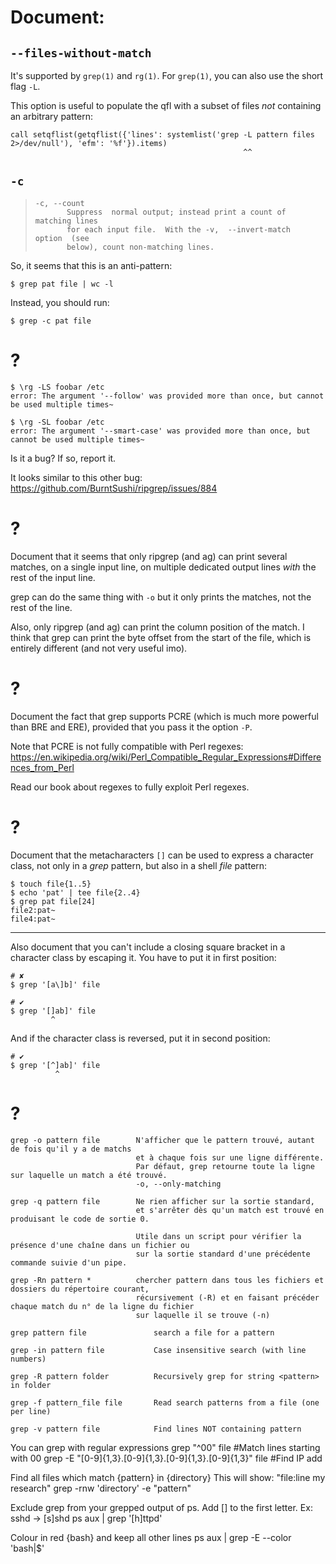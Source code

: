 # Document:
## `--files-without-match`

It's supported by `grep(1)` and `rg(1)`.
For `grep(1)`, you can also use the short flag `-L`.

This  option  is useful  to  populate  the qfl  with  a  subset of  files  *not*
containing an arbitrary pattern:

    call setqflist(getqflist({'lines': systemlist('grep -L pattern files 2>/dev/null'), 'efm': '%f'}).items)
                                                        ^^

## `-c`

>     -c, --count
>            Suppress  normal output; instead print a count of matching lines
>            for each input file.  With the -v,  --invert-match  option  (see
>            below), count non-matching lines.

So, it seems that this is an anti-pattern:

    $ grep pat file | wc -l

Instead, you should run:

    $ grep -c pat file

##
# ?

    $ \rg -LS foobar /etc
    error: The argument '--follow' was provided more than once, but cannot be used multiple times~

    $ \rg -SL foobar /etc
    error: The argument '--smart-case' was provided more than once, but cannot be used multiple times~

Is it a bug?  If so, report it.

It looks similar to this other bug:
<https://github.com/BurntSushi/ripgrep/issues/884>

# ?

Document that it seems that only ripgrep  (and ag) can print several matches, on
a single input line,  on multiple dedicated output lines *with*  the rest of the
input line.

grep can  do the same thing  with `-o` but it  only prints the matches,  not the
rest of the line.

Also, only ripgrep (and ag) can print the column position of the match.
I think that grep can print the byte offset from the start of the file, which is
entirely different (and not very useful imo).

# ?

Document the fact that grep supports PCRE  (which is much more powerful than BRE
and ERE), provided that you pass it the option `-P`.

Note that PCRE is not fully compatible with Perl regexes:
<https://en.wikipedia.org/wiki/Perl_Compatible_Regular_Expressions#Differences_from_Perl>

Read our book about regexes to fully exploit Perl regexes.

# ?

Document that the metacharacters `[]` can  be used to express a character class,
not only in a *grep* pattern, but also in a shell *file* pattern:

    $ touch file{1..5}
    $ echo 'pat' | tee file{2..4}
    $ grep pat file[24]
    file2:pat~
    file4:pat~

---

Also document  that you can't  include a closing  square bracket in  a character
class by escaping it.
You have to put it in first position:

    # ✘
    $ grep '[a\]b]' file

    # ✔
    $ grep '[]ab]' file
             ^

And if the character class is reversed, put it in second position:

    # ✔
    $ grep '[^]ab]' file
              ^

# ?

    grep -o pattern file        N'afficher que le pattern trouvé, autant de fois qu'il y a de matchs
                                et à chaque fois sur une ligne différente.
                                Par défaut, grep retourne toute la ligne sur laquelle un match a été trouvé.
                                -o, --only-matching

    grep -q pattern file        Ne rien afficher sur la sortie standard,
                                et s'arrêter dès qu'un match est trouvé en produisant le code de sortie 0.

                                Utile dans un script pour vérifier la présence d'une chaîne dans un fichier ou
                                sur la sortie standard d'une précédente commande suivie d'un pipe.

    grep -Rn pattern *          chercher pattern dans tous les fichiers et dossiers du répertoire courant,
                                récursivement (-R) et en faisant précéder chaque match du n° de la ligne du fichier
                                sur laquelle il se trouve (-n)

    grep pattern file               search a file for a pattern

    grep -in pattern file           Case insensitive search (with line numbers)

    grep -R pattern folder          Recursively grep for string <pattern> in folder

    grep -f pattern_file file       Read search patterns from a file (one per line)

    grep -v pattern file            Find lines NOT containing pattern

You can grep with regular expressions
    grep "^00" file  #Match lines starting with 00
    grep -E "[0-9]{1,3}\.[0-9]{1,3}\.[0-9]{1,3}\.[0-9]{1,3}" file  #Find IP add

Find all files which match {pattern} in {directory}
This will show: "file:line my research"
    grep -rnw 'directory' -e "pattern"

Exclude grep from your grepped output of ps.
Add [] to the first letter. Ex: sshd -> [s]shd
    ps aux | grep '[h]ttpd'

Colour in red {bash} and keep all other lines
    ps aux | grep -E --color 'bash|$'


